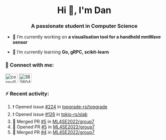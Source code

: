 <h1 align="center">Hi 👋, I'm Dan</h1>
<h3 align="center">A passionate student in Computer Science</h3>

- 🔭 I’m currently working on **a visualisation tool for a handheld mmWave sensor**

- 🌱 I’m currently learning **Go, gRPC, scikit-learn**

### :rocket: Connect with me:</h3>
<p align="left">
<a href="https://linkedin.com/in/cornul11" target="blank"><img align="center" src="https://raw.githubusercontent.com/rahuldkjain/github-profile-readme-generator/master/src/images/icons/Social/linked-in-alt.svg" alt="cornul11" height="30" width="40" /></a>
<a href="https://stackoverflow.com/users/3826046" target="blank"><img align="center" src="https://raw.githubusercontent.com/rahuldkjain/github-profile-readme-generator/master/src/images/icons/Social/stack-overflow.svg" alt="3826046" height="30" width="40" /></a>
</p>

### :zap: Recent activity:
<!--START_SECTION:activity-->
1. ❗️ Opened issue [#224](https://github.com/topgrade-rs/topgrade/issues/224) in [topgrade-rs/topgrade](https://github.com/topgrade-rs/topgrade)
2. ❗️ Opened issue [#126](https://github.com/tokio-rs/slab/issues/126) in [tokio-rs/slab](https://github.com/tokio-rs/slab)
3. 🎉 Merged PR [#5](https://github.com/ML4SE2022/group7/pull/5) in [ML4SE2022/group7](https://github.com/ML4SE2022/group7)
4. 💪 Opened PR [#5](https://github.com/ML4SE2022/group7/pull/5) in [ML4SE2022/group7](https://github.com/ML4SE2022/group7)
5. 🎉 Merged PR [#4](https://github.com/ML4SE2022/group7/pull/4) in [ML4SE2022/group7](https://github.com/ML4SE2022/group7)
<!--END_SECTION:activity-->
